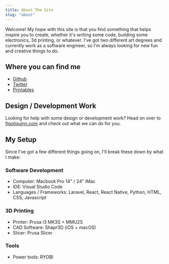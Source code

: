 ```yaml
---
title: About The Site
slug: "about"
---
```


Welcome! My hope with this site is that you find something that helps inspire you to create, whether it's writing some code, building some electronics, 3d printing, or whatever. I've got two different art degrees and currently work as a software engineer, so I'm always looking for new fun and creative things to do. 

## Where you can find me

* [Github](https://github.com/stevenquinn)
* [Twitter](https://twitter.com/stevenquinn)
* [Printables](https://www.printables.com/social/1125-steven-quinn/about)

## Design / Development Work

Looking for help with some design or development work? Head on over to [figoliquinn.com](https://figoliquinn.com) and check out what we can do for you.

## My Setup

Since I've got a few different things going on, I'll break these down by what I make:

### Software Development

* Computer: Macbook Pro 14" / 24" iMac 
* IDE: Visual Studio Code 
* Languages / Frameworks: Laravel, React, React Native, Python, HTML, CSS, Javascript

### 3D Printing

* Printer: Prusa i3 MK3S + MMU2S
* CAD Software: Shapr3D (iOS + macOS) 
* Slicer: Prusa Slicer 

### Tools

* Power tools: RYOBI
